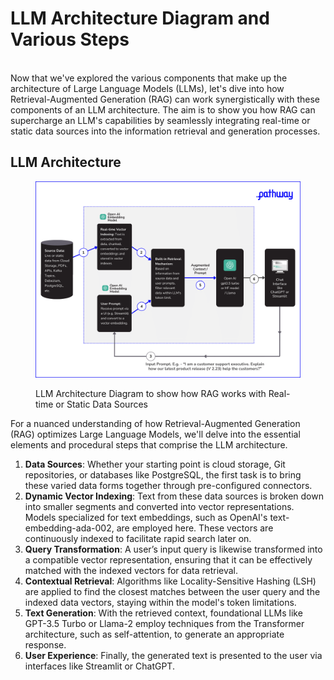 # LLM Architecture Diagram and Various Steps

\
Now that we've explored the various components that make up the architecture of Large Language Models (LLMs), let's dive into how Retrieval-Augmented Generation (RAG) can work synergistically with these components of an LLM architecture. The aim is to show you how RAG can supercharge an LLM's capabilities by seamlessly integrating real-time or static data sources into the information retrieval and generation processes.

## LLM Architecture

<figure><img src="../.gitbook/assets/LLM Architecture Diagram.png" alt="This diagram shows LLM Architecture and it&#x27;s various sources. Data Sources: Whether your starting point is cloud storage, Git repositories, or databases like PostgreSQL, the first task is to bring these varied data forms together through pre-configured connectors. Dynamic Vector Indexing: Text from these data sources is broken down into smaller segments and converted into vector representations. Models specialized for text embeddings, such as OpenAI&#x27;s text-embedding-ada-002, are employed here. These vectors are continuously indexed to facilitate rapid search later on. Query Transformation: A user’s input query is likewise transformed into a compatible vector representation, ensuring that it can be effectively matched with the indexed vectors for data retrieval. Contextual Retrieval: Algorithms like Locality-Sensitive Hashing (LSH) are applied to find the closest matches between the user query and the indexed data vectors, staying within the model&#x27;s token limitations. Text Generation: With the retrieved context, foundational LLMs like GPT-3.5 Turbo or Llama-2 employ techniques from the Transformer architecture, such as self-attention, to generate an appropriate response. User Experience: Finally, the generated text is presented to the user via interfaces like Streamlit or ChatGPT."><figcaption><p>LLM Architecture Diagram to show how RAG works with Real-time or Static Data Sources</p></figcaption></figure>

For a nuanced understanding of how Retrieval-Augmented Generation (RAG) optimizes Large Language Models, we'll delve into the essential elements and procedural steps that comprise the LLM architecture.

1. **Data Sources**: Whether your starting point is cloud storage, Git repositories, or databases like PostgreSQL, the first task is to bring these varied data forms together through pre-configured connectors.
2. **Dynamic Vector Indexing**: Text from these data sources is broken down into smaller segments and converted into vector representations. Models specialized for text embeddings, such as OpenAI's text-embedding-ada-002, are employed here. These vectors are continuously indexed to facilitate rapid search later on.
3. **Query Transformation**: A user’s input query is likewise transformed into a compatible vector representation, ensuring that it can be effectively matched with the indexed vectors for data retrieval.
4. **Contextual Retrieval**: Algorithms like Locality-Sensitive Hashing (LSH) are applied to find the closest matches between the user query and the indexed data vectors, staying within the model's token limitations.
5. **Text Generation**: With the retrieved context, foundational LLMs like GPT-3.5 Turbo or Llama-2 employ techniques from the Transformer architecture, such as self-attention, to generate an appropriate response.
6. **User Experience**: Finally, the generated text is presented to the user via interfaces like Streamlit or ChatGPT.

